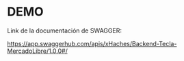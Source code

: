 # DEMO
 Link de la documentación de SWAGGER: 

 https://app.swaggerhub.com/apis/xHaches/Backend-Tecla-MercadoLibre/1.0.0#/
